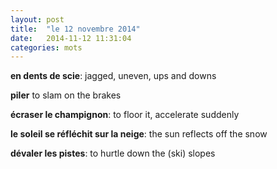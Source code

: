 ```yaml
---
layout: post
title:  "le 12 novembre 2014"
date:   2014-11-12 11:31:04
categories: mots
---
```


**en dents de scie**: jagged, uneven, ups and downs

**piler** to slam on the brakes

**écraser le champignon**: to floor it, accelerate suddenly

**le soleil se réfléchit sur la neige**: the sun reflects off the snow

**dévaler les pistes**: to hurtle down the (ski) slopes
